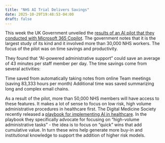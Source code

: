 ```yaml
---
title: "NHS AI Trial Delivers Savings"
date: 2025-10-29T19:48:53-04:00
draft: false
---
```


This week the UK Government unveiled the [results of an AI pilot that they conducted with Microsoft 365 Copilot](https://www.gov.uk/government/news/major-nhs-ai-trial-delivers-unprecedented-time-and-cost-savings). The government notes that it is the largest study of its kind and it involved more than 30,000 NHS workers. The focus of the pilot was on time savings and productivity.

They found that “AI-powered administrative support” could save an average of 43 minutes per staff member per day. The time savings come from several activities:

Time saved from automatically taking notes from online Team meetings (saving 83,333 hours per month)
Additional time was saved summarizing long and complex email chains.

As a result of the pilot, more than 50,000 NHS members will have access to these features. It makes a lot of sense to focus on low risk, high volume administrative procedures in healthcare first. 
The Digital Medicine Society recently released a [playbook for implementing AI in healthcare](https://dimesociety.org/ai-implementation-in-healthcare-playbook/). In the playbook they specifically advocate for focusing on “high-volume administrative tasks” - the idea is to focus on “quick” wins that add cumulative value. In turn these wins help generate more buy-in and institutional knowledge to support the addition of higher risk models.
